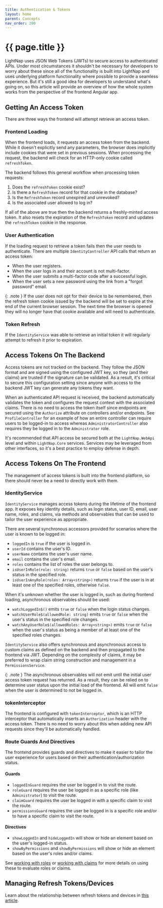 ```yaml
---
title: Authentication & Tokens
layout: home
parent: Concepts
nav_order: 200
---
```


# {{ page.title }}

LightNap uses JSON Web Tokens (JWTs) to secure access to authenticated APIs. Under most circumstances it shouldn't be necessary for developers to worry about these since all of the functionality is built into LightNap and uses underlying platform functionality where possible to provide a seamless experience. But it's still a good idea for developers to understand what's going on, so this article will provide an overview of how the whole system works from the perspective of the frontend Angular app.

## Getting An Access Token

There are three ways the frontend will attempt retrieve an access token.

### Frontend Loading

When the frontend loads, it requests an access token from the backend. While it doesn't explicitly send any parameters, the browser does implicitly include cookies that were set in previous sessions. When processing the request, the backend will check for an HTTP-only cookie called `refreshToken`.

The backend follows this general workflow when processing token requests:

1. Does the `refreshToken` cookie exist?
2. Is there a `RefreshToken` record for that cookie in the database?
3. Is the `RefreshToken` record unexpired and unrevoked?
4. Is the associated user allowed to log in?

If all of the above are true then the backend returns a freshly-minted access token. It also resets the expiration of the `RefreshToken` record and updates the `refreshToken` cookie in the response.

### User Authentication

If the loading request to retrieve a token fails then the user needs to authenticate. There are multiple `IdentityController` API calls that return an access token:

- When the user registers.
- When the user logs in and their account is not multi-factor.
- When the user submits a multi-factor code after a successful login.
- When the user sets a new password using the link from a "forgot password" email.

{: .note }
If the user does not opt for their device to be remembered, then the refresh token cookie issued by the backend will be set to expire at the end of the current browser session. The next time the browser is opened they will no longer have that cookie available and will need to authenticate.

### Token Refresh

If the `IdentityService` was able to retrieve an initial token it will regularly attempt to refresh it prior to expiration.

## Access Tokens On The Backend

Access tokens are not tracked on the backend. They follow the JSON format and are signed using the configured JWT key, so they (and their claims) are trusted if the signature can be validated. As a result, it's critical to secure this configuration setting since anyone with access to the backend JWT key can generate any tokens they want.

When an authenticated API request is received, the backend automatically validates the token and configures the request context with the associated claims. There is no need to access the token itself since endpoints are secured using the `Authorize` attribute on controllers and/or endpoints. See `ProfileController` for an example of how an entire controller can require users to be logged-in to access whereas `AdministratorController` also requires they be logged in to the `Administrator` role.

It's recommended that API access be secured both at the `LightNap.WebApi` level and within `LightNap.Core` services. Services may be leveraged from other interfaces, so it's a best practice to employ defense in depth.

## Access Tokens On The Frontend

The management of access tokens is built into the frontend platform, so there should never be a need to directly work with them.

### IdentityService

`IdentityService` manages access tokens during the lifetime of the frontend app. It exposes key identity details, such as login status, user ID, email, user name, roles, and claims, via methods and observables that can be used to tailor the user experience as appropriate.

There are several synchronous accessors provided for scenarios where the user is known to be logged in:

- `loggedIn` is `true` if the user is logged in.
- `userId` contains the user's ID.
- `userName` contains the user's user name.
- `email` contains the user's email.
- `roles` contains the list of roles the user belongs to.
- `isUserInRole(role: string)` returns `true` or `false` based on the user's status in the specified role.
- `isUserInAnyRole(roles: Array<string>)` returns `true` if the user is in at least one of the specified roles, otherwise `false`.

When it's unknown whether the user is logged in, such as during frontend loading, asynchronous observables should be used:

- `watchLoggedIn$()` emits `true` or `false` when the login status changes.
- `watchUserRole$(allowedRole: string)` emits `true` or `false` when the user's status in the specified role changes.
- `watchAnyUserRole$(allowedRoles: Array<string>)` emits `true` or `false` when the user's status as being a member of at least one of the specified roles changes.

`IdentityService` also offers synchronous and asynchronous access to custom claims as defined on the backend and then propagated to the frontend via JWT. Depending on the complexity of claims, it may be preferred to wrap claim string construction and management in a `PermissionsService`.

{: .note }
The asynchronous observables will not emit until the initial user access token request has returned. As a result, they can be relied on to determine user status upon the initial load of the frontend. All will emit `false` when the user is determined to not be logged in.

### tokenInterceptor

The frontend is configured with `tokenInterceptor`, which is an HTTP interceptor that automatically inserts an `Authorization` header with the access token. There is no need to worry about this when adding new API requests since they'll be automatically handled.

### Route Guards And Directives

The frontend provides guards and directives to make it easier to tailor the user experience for users based on their authentication/authorization status.

#### Guards

- `loggedInGuard` requires the user be logged in to visit the route.
- `roleGuard` requires the user be logged in as a specific role (like `Administrator`) to visit the route.
- `claimGuard` requires the user be logged in with a specific claim to visit the route.
- `permissionsGuard` requires the user be logged in is a specific role and/or to have a specific claim to visit the route.

#### Directives

- `showLoggedIn` and `hideLoggedIn` will show or hide an element based on the user's logged-in status.
- `showByPermissions` and `showByPermissions` will show or hide an element based on the user's roles and/or claims.

See [working with roles](../common-scenarios/working-with-roles#using-roles-on-the-frontend) or [working with claims](../common-scenarios/custom-claims.md) for more details on using these to evaluate roles or claims.

## Managing Refresh Tokens/Devices

Learn about the relationship between refresh tokens and devices in [this article](./devices).
